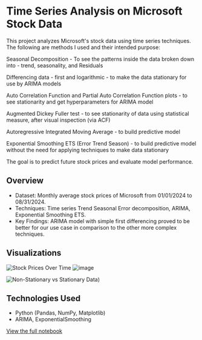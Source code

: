 # Time Series Analysis on Microsoft Stock Data

This project analyzes Microsoft's stock data using time series techniques. The following are methods I used and their intended purpose:

Seasonal Decomposition - To see the patterns inside the data broken down into - trend, seasonality, and Residuals

Differencing data - first and logarithmic - to make the data stationary for use by ARIMA models

Auto Correlation Function and Partial Auto Correlation Function plots - to see stationarity and get hyperparameters for ARIMA model

Augmented Dickey Fuller test - to see stationarity of data using statistical measure, after visual inspection (via ACF)

Autoregressive Integrated Moving Average - to build predictive model

Exponential Smoothing ETS (Error Trend Season) - to build predictive model without the need for applying techniques to make data stationary

The goal is to predict future stock prices and evaluate model performance.

## Overview
- Dataset: Monthly average stock prices of Microsoft from 01/01/2024 to 08/31/2024.
- Techniques: Time series Trend Seasonal Error decomposition, ARIMA, Exponential Smoothing ETS.
- Key Findings: ARIMA model with simple first differencing proved to be better for our use case in comparison to the other more complex techniques.

## Visualizations
![Stock Prices Over Time](image.png)
![image](https://github.com/user-attachments/assets/bbdfff95-45cc-4d3b-9653-5829c66df772)

![Non-Stationary vs Stationary Data](image-1.png))

## Technologies Used
- Python (Pandas, NumPy, Matplotlib)
- ARIMA, ExponentialSmoothing

[View the full notebook](link_to_notebook)
